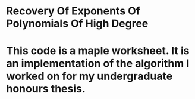 # Recovery Of Exponents Of Polynomials Of High Degree
#
# This code is a maple worksheet. It is an implementation of the algorithm I worked on for my undergraduate honours thesis. 
